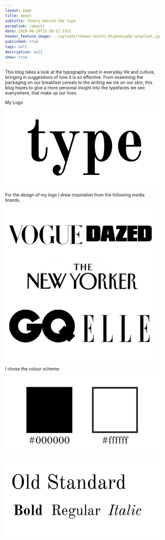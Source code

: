 ```yaml
---
layout: page
title: about
subtitle: theory behind the type
permalink: /about/
date: 2020-06-29T15:36:12.231Z
header_feature_image: ../uploads/thomas-heintz-0tgmnmiyq9y-unsplash.jpg
published: true
tags: null
description: null
show: true
---
```

This blog takes a look at the typography used in everyday life and culture, bringing in suggestions of how it is so effective. From examining the packaging on our breakfast cereals to the writing we ink on our skin, this blog hopes to give a more personal insight into the typefaces we see everywhere, that make up our lives. 

My Logo 

![the type Logo](../uploads/type-big-g.png "the type Logo ")

For the design of my logo I drew inspiration from the following media brands. 

![Inspiration Logos](../uploads/inspo-logos-.png)

I chose the colour scheme:

![Colours](../uploads/colours.png)



![Typeface](../uploads/old-standard.png)